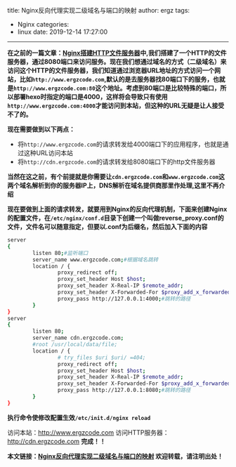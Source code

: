 title: Nginx反向代理实现二级域名与端口的映射
author: ergz
tags:
  - Nginx
categories:
  - linux
date: 2019-12-14 17:27:00
---
**在之前的一篇文章：[Nginx搭建HTTP文件服务器](http://www.ergzcode.com/2019/11/14/nginx-build-http-file-system.html)中,我们搭建了一个HTTP的文件服务器，通过8080端口来访问服务。现在我们想通过域名的方式（二级域名）来访问这个HTTP的文件服务器，我们知道通过浏览器URL地址的方式访问一个网站，比如`http://www.ergzcode.com`,默认的是去服务器找80端口下的服务，也就是`http://www.ergzcode.com:80`这个地址。考虑到80端口是比较特殊的端口，所以部署hexo时指定的端口是4000，这样将会导致只有使用`http://www.ergzcode.com:4000`才能访问到本站，但这种的URL无疑是让人接受不了的。**
<!-- more -->
**现在需要做到以下两点：**
*	将`http://www.ergzcode.com`的请求转发给4000端口下的应用程序，也就是通过这种URL访问本站
*	将`http://cdn.ergzcode.com`的请求转发给8080端口下的http文件服务器

**当然在这之前，有个前提就是你需要让`cdn.ergzcode.com`和`www.ergzcode.com`这两个域名解析到你的服务器IP上，DNS解析在域名提供商那里作处理,这里不再介绍**

**现在要做到上面的请求转发，就要用到Nginx的反向代理机制，下面来创建Nginx的配置文件，在`/etc/nginx/conf.d`目录下创建一个叫做reverse_proxy.conf的文件，文件名可以随意指定，但要以.conf为后缀名，然后加入下面的内容**
```bash
server
{
        listen 80;#监听端口
        server_name www.ergzcode.com;#根据域名跳转
        location / {
                proxy_redirect off;
                proxy_set_header Host $host;
                proxy_set_header X-Real-IP $remote_addr;
                proxy_set_header X-Forwarded-For $proxy_add_x_forwarded_for;
                proxy_pass http://127.0.0.1:4000;#跳转的路径
        }
}
server
{
        listen 80;
        server_name cdn.ergzcode.com;
        #root /usr/local/data/file;
        location / {
                # try_files $uri $uri/ =404;
                proxy_redirect off;
                proxy_set_header Host $host;
                proxy_set_header X-Real-IP $remote_addr;
                proxy_set_header X-Forwarded-For $proxy_add_x_forwarded_for;
                proxy_pass http://127.0.0.1:8080;#跳转的路径
        }
}

```
**执行命令使修改配置生效`/etc/init.d/nginx reload`**

访问本站：<http://www.ergzcode.com>
访问HTTP服务器：<http://cdn.ergzcode.com>
**完成！！**

**本文链接：[Nginx反向代理实现二级域名与端口的映射](http://www.ergzcode.com/2019/12/14/nginx-reverse-proxy-implements-the-mapping-of-secondary-domain-names-to-ports.html)
欢迎转载，请注明出处！**


